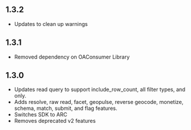 ## 1.3.2
 * Updates to clean up warnings

## 1.3.1
 * Removed dependency on OAConsumer Library
 
## 1.3.0
 * Updates read query to support include_row_count, all filter types, and only.
 * Adds resolve, raw read, facet, geopulse, reverse geocode, monetize, schema, match, submit, and flag features.
 * Switches SDK to ARC
 * Removes deprecated v2 features